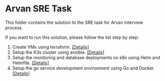 # Arvan SRE Task

This folder contains the solution to the SRE task for Arvan interview process.

If you want to run this solution, please follow the list step by step:

1. Create VMs using terraform. [[Details]](terraform/HOWTO.md)
2. Setup the K3s cluster using ansible. [[Details]](ansible/HOWTO.md)
3. Setup the monitoring and database deployments on k8s using Helm and Helmfile. [[Details]](helm/HOWTO.md)
4. Setup the go service development environment using Go and Docker. [[Details]](service/HOWTO.md)
